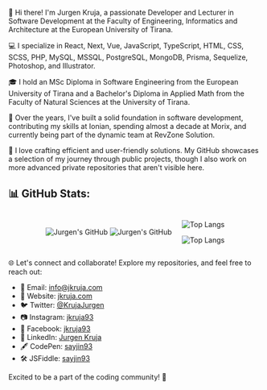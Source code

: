 👋 Hi there! I'm Jurgen Kruja, a passionate Developer and Lecturer in Software Development at the Faculty of Engineering, Informatics and Architecture at the European University of Tirana.

💻 I specialize in React, Next, Vue, JavaScript, TypeScript, HTML, CSS, SCSS, PHP, MySQL, MSSQL, PostgreSQL, MongoDB, Prisma, Sequelize, Photoshop, and Illustrator.

🎓 I hold an MSc Diploma in Software Engineering from the European University of Tirana and a Bachelor's Diploma in Applied Math from the Faculty of Natural Sciences at the University of Tirana.

💼 Over the years, I've built a solid foundation in software development, contributing my skills at Ionian, spending almost a decade at Morix, and currently being part of the dynamic team at RevZone Solution.

🚀 I love crafting efficient and user-friendly solutions. My GitHub showcases a selection of my journey through public projects, though I also work on more advanced private repositories that aren't visible here.

## 📊 GitHub Stats:

<div style="display: flex; justify-content: center; align-items: center; gap:20px; flex-wrap: wrap;">
<div>

![Jurgen's GitHub](https://github-readme-stats.vercel.app/api?username=sayjin93&hide=contribs&show=prs_merged,prs_merged_percentage&show_icons=true&theme=tokyonight#gh-dark-mode-only)
![Jurgen's GitHub](https://github-readme-stats.vercel.app/api?username=sayjin93&hide=contribs&show=prs_merged,prs_merged_percentage&show_icons=true&theme=catppuccin_latte#gh-light-mode-only)

</div>
<div>

![Top Langs](https://github-readme-stats.vercel.app/api/top-langs/?username=sayjin93&layout=compact&theme=tokyonight#gh-dark-mode-only)

![Top Langs](https://github-readme-stats.vercel.app/api/top-langs/?username=sayjin93&layout=compact&theme=catppuccin_latte#gh-light-mode-only)

</div>
</div>

🌐 Let's connect and collaborate! Explore my repositories, and feel free to reach out:

- 📧 Email: [info@jkruja.com](mailto:info@jkruja.com)
- 🔗 Website: [jkruja.com](https://jkruja.com/)
- 🐦 Twitter: [@KrujaJurgen](https://twitter.com/KrujaJurgen)
- 📷 Instagram: [jkruja93](https://www.instagram.com/jkruja93)
- 👤 Facebook: [jkruja93](https://www.facebook.com/jkruja93)
- 💼 LinkedIn: [Jurgen Kruja](https://al.linkedin.com/in/jurgenkruja)
- 🖋️ CodePen: [sayjin93](https://codepen.io/sayjin93)
- 🛠️ JSFiddle: [sayjin93](https://jsfiddle.net/user/sayjin93)

Excited to be a part of the coding community! 🚀
